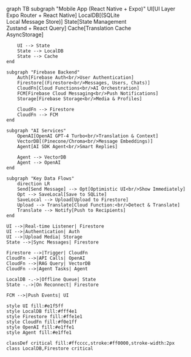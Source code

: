 graph TB
    subgraph "Mobile App (React Native + Expo)"
        UI[UI Layer<br/>Expo Router + React Native]
        LocalDB[(SQLite<br/>Local Message Store)]
        State[State Management<br/>Zustand + React Query]
        Cache[Translation Cache<br/>AsyncStorage]
        
        UI --> State
        State --> LocalDB
        State --> Cache
    end
    
    subgraph "Firebase Backend"
        Auth[Firebase Auth<br/>User Authentication]
        Firestore[(Firestore<br/>Messages, Users, Chats)]
        CloudFn[Cloud Functions<br/>AI Orchestration]
        FCM[Firebase Cloud Messaging<br/>Push Notifications]
        Storage[Firebase Storage<br/>Media & Profiles]
        
        CloudFn --> Firestore
        CloudFn --> FCM
    end
    
    subgraph "AI Services"
        OpenAI[OpenAI GPT-4 Turbo<br/>Translation & Context]
        VectorDB[(Pinecone/Chroma<br/>Message Embeddings)]
        Agent[AI SDK Agent<br/>Smart Replies]
        
        Agent --> VectorDB
        Agent --> OpenAI
    end
    
    subgraph "Key Data Flows"
        direction LR
        Send[Send Message] --> Opt[Optimistic UI<br/>Show Immediately]
        Opt --> SaveLocal[Save to SQLite]
        SaveLocal --> Upload[Upload to Firestore]
        Upload --> Translate[Cloud Function:<br/>Detect & Translate]
        Translate --> Notify[Push to Recipients]
    end
    
    UI -->|Real-time Listener| Firestore
    UI -->|Authentication| Auth
    UI -->|Upload Media| Storage
    State -->|Sync Messages| Firestore
    
    Firestore -->|Trigger| CloudFn
    CloudFn -->|API Calls| OpenAI
    CloudFn -->|RAG Query| VectorDB
    CloudFn -->|Agent Tasks| Agent
    
    LocalDB -.->|Offline Queue| State
    State -.->|On Reconnect| Firestore
    
    FCM -->|Push Events| UI
    
    style UI fill:#e1f5ff
    style LocalDB fill:#fff4e1
    style Firestore fill:#ffe1e1
    style CloudFn fill:#f0e1ff
    style OpenAI fill:#e1ffe1
    style Agent fill:#e1ffe1
    
    classDef critical fill:#ffcccc,stroke:#ff0000,stroke-width:2px
    class LocalDB,Firestore critical